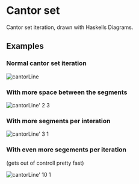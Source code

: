 # Cantor set

Cantor set iteration, drawn with Haskells Diagrams.

## Examples

### Normal cantor set iteration

![cantorLine](https://cdn.rawgit.com/Kaligule/cantorset/master/images/Cantor_ternary_set.svg)

### With more space between the segments

![cantorLine' 2 3](https://cdn.rawgit.com/Kaligule/cantorset/master/images/Cantor_more_space.svg)

### With more segments per interation

![cantorLine' 3 1](https://cdn.rawgit.com/Kaligule/cantorset/master/images/Cantor_three_arms.svg)

### With even more segements per iteration

(gets out of controll pretty fast)

![cantorLine' 10 1](https://cdn.rawgit.com/Kaligule/cantorset/master/images/Cantor_ten_arms.svg)
